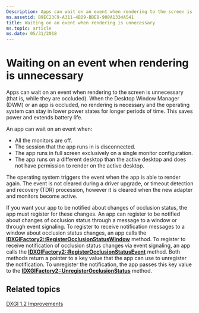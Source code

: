 ```yaml
---
Description: Apps can wait on an event when rendering to the screen is unnecessary (that is, while they are occluded).
ms.assetid: B9EC23C9-A311-4BD9-BBE8-908A1334A541
title: Waiting on an event when rendering is unnecessary
ms.topic: article
ms.date: 05/31/2018
---
```


# Waiting on an event when rendering is unnecessary

Apps can wait on an event when rendering to the screen is unnecessary (that is, while they are occluded). When the Desktop Window Manager (DWM) or an app is occluded, no rendering is necessary and the operating system can stay in lower power states for longer periods of time. This saves power and extends battery life.

An app can wait on an event when:

-   All the monitors are off.
-   The session that the app runs in is disconnected.
-   The app runs in full screen exclusively on a single monitor configuration.
-   The app runs on a different desktop than the active desktop and does not have permission to render on the active desktop.

The operating system triggers the event when the app is able to render again. The event is not cleared during a driver upgrade, or timeout detection and recovery (TDR) procession, however it is cleared when the new adapter and monitors become active.

If you want your app to be notified about changes of occlusion status, the app must register for these changes. An app can register to be notified about changes of occlusion status through a message to a window or through event signaling. To register to receive notification messages to a window about occlusion status changes, an app calls the [**IDXGIFactory2::RegisterOcclusionStatusWindow**](/windows/desktop/api/DXGI1_2/nf-dxgi1_2-idxgifactory2-registerocclusionstatuswindow) method. To register to receive notification of occlusion status changes via event signaling, an app calls the [**IDXGIFactory2::RegisterOcclusionStatusEvent**](/windows/desktop/api/DXGI1_2/nf-dxgi1_2-idxgifactory2-registerocclusionstatusevent) method. Both methods return a pointer to a key value that the app can use to unregister the notification. To unregister the notification, the app passes this key value to the [**IDXGIFactory2::UnregisterOcclusionStatus**](/windows/desktop/api/DXGI1_2/nf-dxgi1_2-idxgifactory2-unregisterocclusionstatus) method.

## Related topics

<dl> <dt>

[DXGI 1.2 Improvements](dxgi-1-2-improvements.md)
</dt> </dl>

 

 



